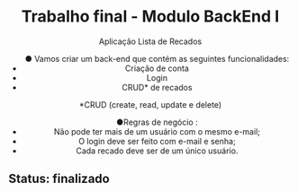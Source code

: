 <h1 align="center">Trabalho final - Modulo BackEnd I</h1>

<p align="center">Aplicação Lista de Recados</p>

 <ul align="center">
● Vamos criar um back-end que contém
as seguintes funcionalidades:
    <li> Criação de conta</li> 
    <li> Login</li>
   <li> CRUD* de recados</li>




</ul>
<p align="center">*CRUD (create, read, update e delete)
</p> 

<ul align="center">
 ●Regras de negócio :
<li>
 Não pode ter mais de um usuário
  com o mesmo e-mail;
</li> 
<li>
  O login deve ser feito com e-mail e
  senha;
</li>

<li>
  Cada recado deve ser de um único
  usuário.
</li>



</ul>


## Status: finalizado
